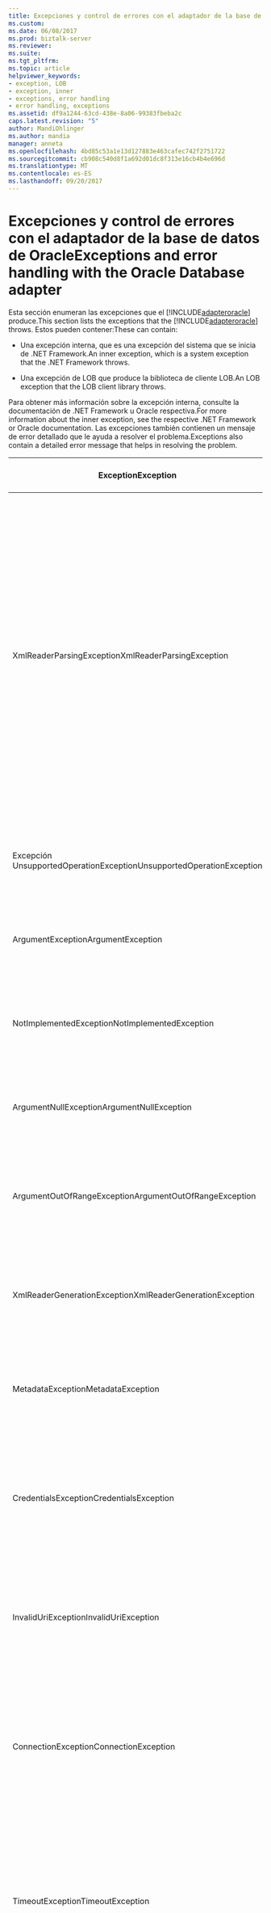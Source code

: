 ```yaml
---
title: Excepciones y control de errores con el adaptador de la base de datos de Oracle | Documentos de Microsoft
ms.custom: 
ms.date: 06/08/2017
ms.prod: biztalk-server
ms.reviewer: 
ms.suite: 
ms.tgt_pltfrm: 
ms.topic: article
helpviewer_keywords:
- exception, LOB
- exception, inner
- exceptions, error handling
- error handling, exceptions
ms.assetid: df9a1244-63cd-438e-8a06-99383fbeba2c
caps.latest.revision: "5"
author: MandiOhlinger
ms.author: mandia
manager: anneta
ms.openlocfilehash: 4bd85c53a1e13d127883e463cafec742f2751722
ms.sourcegitcommit: cb908c540d8f1a692d01dc8f313e16cb4b4e696d
ms.translationtype: MT
ms.contentlocale: es-ES
ms.lasthandoff: 09/20/2017
---
```

# <a name="exceptions-and-error-handling-with-the-oracle-database-adapter"></a><span data-ttu-id="a647a-102">Excepciones y control de errores con el adaptador de la base de datos de Oracle</span><span class="sxs-lookup"><span data-stu-id="a647a-102">Exceptions and error handling with the Oracle Database adapter</span></span>
<span data-ttu-id="a647a-103">Esta sección enumeran las excepciones que el [!INCLUDE[adapteroracle](../../includes/adapteroracle-md.md)] produce.</span><span class="sxs-lookup"><span data-stu-id="a647a-103">This section lists the exceptions that the [!INCLUDE[adapteroracle](../../includes/adapteroracle-md.md)] throws.</span></span> <span data-ttu-id="a647a-104">Estos pueden contener:</span><span class="sxs-lookup"><span data-stu-id="a647a-104">These can contain:</span></span>  
  
-   <span data-ttu-id="a647a-105">Una excepción interna, que es una excepción del sistema que se inicia de .NET Framework.</span><span class="sxs-lookup"><span data-stu-id="a647a-105">An inner exception, which is a system exception that the .NET Framework throws.</span></span>  
  
-   <span data-ttu-id="a647a-106">Una excepción de LOB que produce la biblioteca de cliente LOB.</span><span class="sxs-lookup"><span data-stu-id="a647a-106">An LOB exception that the LOB client library throws.</span></span>  
  
 <span data-ttu-id="a647a-107">Para obtener más información sobre la excepción interna, consulte la documentación de .NET Framework u Oracle respectiva.</span><span class="sxs-lookup"><span data-stu-id="a647a-107">For more information about the inner exception, see the respective .NET Framework or Oracle documentation.</span></span> <span data-ttu-id="a647a-108">Las excepciones también contienen un mensaje de error detallado que le ayuda a resolver el problema.</span><span class="sxs-lookup"><span data-stu-id="a647a-108">Exceptions also contain a detailed error message that helps in resolving the problem.</span></span>  
  
|<span data-ttu-id="a647a-109">Exception</span><span class="sxs-lookup"><span data-stu-id="a647a-109">Exception</span></span>|<span data-ttu-id="a647a-110">Posible causa/descripción</span><span class="sxs-lookup"><span data-stu-id="a647a-110">Possible Cause/Description</span></span>|  
|---------------|---------------------------------|  
|<span data-ttu-id="a647a-111">XmlReaderParsingException</span><span class="sxs-lookup"><span data-stu-id="a647a-111">XmlReaderParsingException</span></span>|<span data-ttu-id="a647a-112">El adaptador produce esta excepción si no es compatible con el tipo especificado, o si se especifica un valor incorrecto para el tipo.</span><span class="sxs-lookup"><span data-stu-id="a647a-112">The adapter throws this exception if it does not support the specified type, or if an incorrect value is specified for the type.</span></span> <span data-ttu-id="a647a-113">Además, el XML de entrada puede ser incorrecto.</span><span class="sxs-lookup"><span data-stu-id="a647a-113">Also, the input XML might be incorrect.</span></span> <span data-ttu-id="a647a-114">Un valor incorrecto incluye los casos donde se supera la cantidad máxima de texto o el número máximo de dígitos.</span><span class="sxs-lookup"><span data-stu-id="a647a-114">An incorrect value includes cases where the maximum amount of text or maximum digits is exceeded.</span></span> <span data-ttu-id="a647a-115">El XML de entrada puede ser incorrecto si el nombre de la operación o el espacio de nombres es incorrecto.</span><span class="sxs-lookup"><span data-stu-id="a647a-115">The input XML might be incorrect if the operation name or namespace is incorrect.</span></span>|  
|<span data-ttu-id="a647a-116">Excepción UnsupportedOperationException</span><span class="sxs-lookup"><span data-stu-id="a647a-116">UnsupportedOperationException</span></span>|<span data-ttu-id="a647a-117">El adaptador produce esta excepción cuando el cliente de adaptador especifica una acción no válida.</span><span class="sxs-lookup"><span data-stu-id="a647a-117">The adapter throws this exception when the adapter client specifies an invalid action.</span></span>|  
|<span data-ttu-id="a647a-118">ArgumentException</span><span class="sxs-lookup"><span data-stu-id="a647a-118">ArgumentException</span></span>|<span data-ttu-id="a647a-119">El adaptador produce esta excepción si se especifica un valor incorrecto para un argumento.</span><span class="sxs-lookup"><span data-stu-id="a647a-119">The adapter throws this exception if an incorrect value is specified for an argument.</span></span>|  
|<span data-ttu-id="a647a-120">NotImplementedException</span><span class="sxs-lookup"><span data-stu-id="a647a-120">NotImplementedException</span></span>|<span data-ttu-id="a647a-121">El adaptador produce esta excepción si no se implementa algún método del lector de XMLReader.</span><span class="sxs-lookup"><span data-stu-id="a647a-121">The adapter throws this exception if some method in the XMLReader reader is not implemented.</span></span>|  
|<span data-ttu-id="a647a-122">ArgumentNullException</span><span class="sxs-lookup"><span data-stu-id="a647a-122">ArgumentNullException</span></span>|<span data-ttu-id="a647a-123">El adaptador produce esta excepción si no se especifica un argumento requerido.</span><span class="sxs-lookup"><span data-stu-id="a647a-123">The adapter throws this exception if a required argument is not specified.</span></span>|  
|<span data-ttu-id="a647a-124">ArgumentOutOfRangeException</span><span class="sxs-lookup"><span data-stu-id="a647a-124">ArgumentOutOfRangeException</span></span>|<span data-ttu-id="a647a-125">El adaptador produce esta excepción si intenta obtener acceso a una entidad no existente o una entidad de fuera de intervalo.</span><span class="sxs-lookup"><span data-stu-id="a647a-125">The adapter throws this exception if it tries to access a non-existent entity or out-of-range entity.</span></span>|  
|<span data-ttu-id="a647a-126">XmlReaderGenerationException</span><span class="sxs-lookup"><span data-stu-id="a647a-126">XmlReaderGenerationException</span></span>|<span data-ttu-id="a647a-127">El adaptador produce esta excepción cuando no es capaz de generar un objeto XmlReader desde el mensaje de salida.</span><span class="sxs-lookup"><span data-stu-id="a647a-127">The adapter throws this exception when it is unable to generate an XmlReader from the output message.</span></span>|  
|<span data-ttu-id="a647a-128">MetadataException</span><span class="sxs-lookup"><span data-stu-id="a647a-128">MetadataException</span></span>|<span data-ttu-id="a647a-129">El adaptador produce esta excepción si se produce un error durante la recuperación de metadatos, examinar o buscar.</span><span class="sxs-lookup"><span data-stu-id="a647a-129">The adapter throws this exception if there is an error during metadata retrieval, browse, or search.</span></span>|  
|<span data-ttu-id="a647a-130">CredentialsException</span><span class="sxs-lookup"><span data-stu-id="a647a-130">CredentialsException</span></span>|<span data-ttu-id="a647a-131">El adaptador produce esta excepción si se produce un problema al recuperar o el uso de tokens de seguridad o si no se especifican las credenciales necesarias.</span><span class="sxs-lookup"><span data-stu-id="a647a-131">The adapter throws this exception if there is a problem retrieving or using security tokens or if the required credentials are not specified.</span></span>|  
|<span data-ttu-id="a647a-132">InvalidUriException</span><span class="sxs-lookup"><span data-stu-id="a647a-132">InvalidUriException</span></span>|<span data-ttu-id="a647a-133">El adaptador produce esta excepción si el URI de conexión no tiene los componentes necesarios para la cadena de conexión.</span><span class="sxs-lookup"><span data-stu-id="a647a-133">The adapter throws this exception if the connection URI does not have the required components for the connection string.</span></span>|  
|<span data-ttu-id="a647a-134">ConnectionException</span><span class="sxs-lookup"><span data-stu-id="a647a-134">ConnectionException</span></span>|<span data-ttu-id="a647a-135">El adaptador produce esta excepción si hay un problema al conectarse a la base de datos de Oracle mediante ODP.NET.</span><span class="sxs-lookup"><span data-stu-id="a647a-135">The adapter throws this exception if there is a problem connecting to the Oracle database using ODP.NET.</span></span> <span data-ttu-id="a647a-136">La excepción interna contiene la excepción de Oracle.</span><span class="sxs-lookup"><span data-stu-id="a647a-136">The inner exception contains the Oracle exception.</span></span>|  
|<span data-ttu-id="a647a-137">TimeoutException</span><span class="sxs-lookup"><span data-stu-id="a647a-137">TimeoutException</span></span>|<span data-ttu-id="a647a-138">El adaptador produce esta excepción si el tiempo de espera especificado para una operación está vencido.</span><span class="sxs-lookup"><span data-stu-id="a647a-138">The adapter throws this exception if the timeout specified for an operation is lapsed.</span></span> <span data-ttu-id="a647a-139">La excepción interna contiene los detalles de por qué el tiempo de espera especificado no era suficiente.</span><span class="sxs-lookup"><span data-stu-id="a647a-139">The inner exception contains the specifics of why the specified timeout was not sufficient.</span></span>|  
|<span data-ttu-id="a647a-140">ListenerException</span><span class="sxs-lookup"><span data-stu-id="a647a-140">ListenerException</span></span>|<span data-ttu-id="a647a-141">El adaptador produce esta excepción si hay un problema en recibir un mensaje desde el sistema de destino.</span><span class="sxs-lookup"><span data-stu-id="a647a-141">The adapter throws this exception if there is a problem in receiving a message from the target system.</span></span> <span data-ttu-id="a647a-142">Este mensaje indica un problema relacionado con el agente de escucha de Oracle.</span><span class="sxs-lookup"><span data-stu-id="a647a-142">This message denotes a problem related to the Oracle listener.</span></span> <span data-ttu-id="a647a-143">La excepción interna tiene los detalles del problema.</span><span class="sxs-lookup"><span data-stu-id="a647a-143">The inner exception has the specifics of the issue.</span></span>|  
|<span data-ttu-id="a647a-144">TargetSystemException</span><span class="sxs-lookup"><span data-stu-id="a647a-144">TargetSystemException</span></span>|<span data-ttu-id="a647a-145">El adaptador produce esta excepción si Oracle devuelve un error o una respuesta no válida.</span><span class="sxs-lookup"><span data-stu-id="a647a-145">The adapter throws this exception if Oracle returns an error or invalid response.</span></span> <span data-ttu-id="a647a-146">La excepción interna contiene la excepción de tiempo de ejecución de Oracle.</span><span class="sxs-lookup"><span data-stu-id="a647a-146">The inner exception contains the Oracle runtime exception.</span></span>|  
|<span data-ttu-id="a647a-147">InvalidOperationException</span><span class="sxs-lookup"><span data-stu-id="a647a-147">InvalidOperationException</span></span>|<span data-ttu-id="a647a-148">El adaptador produce esta excepción si el adaptador intenta realizar una operación no válida en el sistema de destino.</span><span class="sxs-lookup"><span data-stu-id="a647a-148">The adapter throws this exception if adapter tries to perform an invalid operation on the target system.</span></span> <span data-ttu-id="a647a-149">La excepción interna contiene los detalles de la operación no válida que se está realizando.</span><span class="sxs-lookup"><span data-stu-id="a647a-149">The inner exception contains the specifics of the invalid operation being performed.</span></span>|  
|<span data-ttu-id="a647a-150">OverflowException</span><span class="sxs-lookup"><span data-stu-id="a647a-150">OverflowException</span></span>|<span data-ttu-id="a647a-151">El adaptador produce esta excepción si al realizar la operación que contiene los tipos de datos numéricos de Oracle dentro de los conjuntos de datos o débilmente tipada cursores REF CURSOR, se especifica un valor grande para estos tipos de datos numéricos de Oracle que no caben en el tipo de .NET correspondiente.</span><span class="sxs-lookup"><span data-stu-id="a647a-151">The adapter throws this exception if while performing operation containing Oracle numeric data types inside DataSets or weakly-typed REF CURSORS, a large value is specified for these Oracle numeric data types that cannot fit into the respective .NET type.</span></span>|  
  
## <a name="see-also"></a><span data-ttu-id="a647a-152">Vea también</span><span class="sxs-lookup"><span data-stu-id="a647a-152">See Also</span></span>  
[<span data-ttu-id="a647a-153">Solucionar problemas del adaptador de base de datos de Oracle</span><span class="sxs-lookup"><span data-stu-id="a647a-153">Troubleshoot the Oracle Database adapter</span></span>](../../adapters-and-accelerators/adapter-oracle-database/troubleshoot-the-oracle-database-adapter.md)